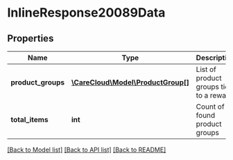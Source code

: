# InlineResponse20089Data

## Properties
Name | Type | Description | Notes
------------ | ------------- | ------------- | -------------
**product_groups** | [**\CareCloud\Model\ProductGroup[]**](ProductGroup.md) | List of product groups tied to a reward | [optional] 
**total_items** | **int** | Count of all found product groups | [optional] 

[[Back to Model list]](../../README.md#documentation-for-models) [[Back to API list]](../../README.md#documentation-for-api-endpoints) [[Back to README]](../../README.md)

